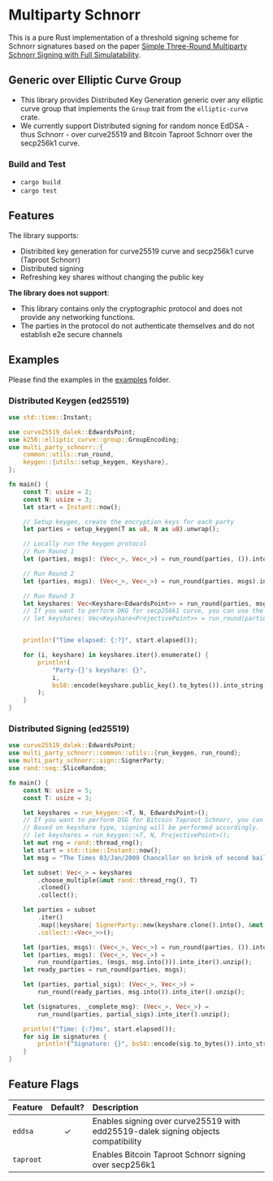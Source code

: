 # Multiparty Schnorr

This is a pure Rust implementation of a threshold signing scheme for Schnorr signatures based on the paper [Simple Three-Round Multiparty Schnorr Signing with Full Simulatability](https://eprint.iacr.org/2022/374.pdf).


## Generic over Elliptic Curve Group

- This library provides Distributed Key Generation generic over any elliptic curve group that implements the `Group` trait from the `elliptic-curve` crate.
- We currently support Distributed signing for random nonce EdDSA - thus Schnorr - over curve25519 and Bitcoin Taproot Schnorr over the secp256k1 curve.

### Build and Test
- `cargo build`
- `cargo test`

## Features
The library supports:
- Distribited key generation for curve25519 curve and secp256k1 curve (Taproot Schnorr)
- Distributed signing
- Refreshing key shares without changing the public key

**The library does not support**:
- This library contains only the cryptographic protocol and does not provide any networking functions. 
- The parties in the protocol do not authenticate themselves and do not establish e2e secure channels

## Examples

Please find the examples in the [examples](./examples/) folder.

### Distributed Keygen (ed25519)
```rust
use std::time::Instant;

use curve25519_dalek::EdwardsPoint;
use k256::elliptic_curve::group::GroupEncoding;
use multi_party_schnorr::{
    common::utils::run_round,
    keygen::{utils::setup_keygen, Keyshare},
};

fn main() {
    const T: usize = 2;
    const N: usize = 3;
    let start = Instant::now();

    // Setup keygen, create the encryption keys for each party
    let parties = setup_keygen(T as u8, N as u8).unwrap();

    // Locally run the keygen protocol
    // Run Round 1
    let (parties, msgs): (Vec<_>, Vec<_>) = run_round(parties, ()).into_iter().unzip();

    // Run Round 2
    let (parties, msgs): (Vec<_>, Vec<_>) = run_round(parties, msgs).into_iter().unzip();

    // Run Round 3
    let keyshares: Vec<Keyshare<EdwardsPoint>> = run_round(parties, msgs);
    // If you want to perform DKG for secp256k1 curve, you can use the following line instead! (enable the `taproot` feature)
    // let keyshares: Vec<Keyshare<ProjectivePoint>> = run_round(parties, msgs);


    println!("Time elapsed: {:?}", start.elapsed());

    for (i, keyshare) in keyshares.iter().enumerate() {
        println!(
            "Party-{}'s keyshare: {}",
            i,
            bs58::encode(keyshare.public_key().to_bytes()).into_string()
        );
    }
}
```

### Distributed Signing (ed25519)
```rust
use curve25519_dalek::EdwardsPoint;
use multi_party_schnorr::common::utils::{run_keygen, run_round};
use multi_party_schnorr::sign::SignerParty;
use rand::seq::SliceRandom;

fn main() {
    const N: usize = 5;
    const T: usize = 3;

    let keyshares = run_keygen::<T, N, EdwardsPoint>();
    // If you want to perform DSG for Bitcoin Taproot Schnorr, you can use the following line instead! (enable the `taproot` feature)
    // Based on keyshare type, signing will be performed accordingly.
    // let keyshares = run_keygen::<T, N, ProjectivePoint>();
    let mut rng = rand::thread_rng();
    let start = std::time::Instant::now();
    let msg = "The Times 03/Jan/2009 Chancellor on brink of second bailout for banks";

    let subset: Vec<_> = keyshares
        .choose_multiple(&mut rand::thread_rng(), T)
        .cloned()
        .collect();

    let parties = subset
        .iter()
        .map(|keyshare| SignerParty::new(keyshare.clone().into(), &mut rng))
        .collect::<Vec<_>>();

    let (parties, msgs): (Vec<_>, Vec<_>) = run_round(parties, ()).into_iter().unzip();
    let (parties, msgs): (Vec<_>, Vec<_>) =
        run_round(parties, (msgs, msg.into())).into_iter().unzip();
    let ready_parties = run_round(parties, msgs);

    let (parties, partial_sigs): (Vec<_>, Vec<_>) =
        run_round(ready_parties, msg.into()).into_iter().unzip();

    let (signatures, _complete_msg): (Vec<_>, Vec<_>) =
        run_round(parties, partial_sigs).into_iter().unzip();

    println!("Time: {:?}ms", start.elapsed());
    for sig in signatures {
        println!("Signature: {}", bs58::encode(sig.to_bytes()).into_string())
    }
}
```

## Feature Flags

| Feature            | Default? | Description |
| :---               |  :---:   | :---        |
| `eddsa`            |    ✓     | Enables signing over curve25519 with edd25519-dalek signing objects compatibility|
| `taproot`          |        | Enables Bitcoin Taproot Schnorr signing over secp256k1 |









